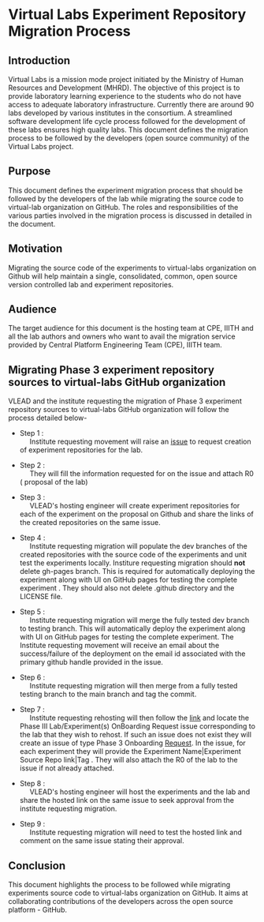 # Virtual Labs Experiment Repository Migration Process

## Introduction
  Virtual Labs is a mission mode project initiated by the
  Ministry of Human Resources and Development (MHRD). The
  objective of this project is to provide laboratory
  learning experience to the students who do not have access
  to adequate laboratory infrastructure. Currently there are
  around 90 labs developed by various institutes in the
  consortium.  A streamlined software development life cycle
  process followed for the development of these labs ensures
  high quality labs. This document defines the migration
  process to be followed by the developers (open source
  community) of the Virtual Labs project.

## Purpose
  This document defines the experiment migration process 
  that should be followed by the developers of the lab while
  migrating the source code to virtual-lab organization on GitHub.
  The roles and responsibilities of the various parties
  involved in the migration process is discussed in
  detailed in the document.
  
## Motivation
   Migrating the source code of the experiments to virtual-labs 
   organization on Github will help maintain a single, consolidated, 
   common, open source version controlled lab and experiment
   repositories.
   
## Audience
  The target audience for this document is the hosting team
  at CPE, IIITH and all the lab authors and owners who want
  to avail the migration service provided by Central Platform
  Engineering Team (CPE), IIITH team.
  

## Migrating Phase 3 experiment repository sources to virtual-labs GitHub organization 

   VLEAD and the institute requesting the migration of Phase
   3 experiment repository sources to virtual-labs 
   GitHub organization will follow the process detailed below- 
   
  - Step 1 : </br>
      &nbsp;&nbsp;&nbsp;&nbsp; Institute requesting movement will raise an [issue](https://github.com/virtual-labs/engineers-forum/issues/new?assignees=&labels=Phase-3%2C+create+experiment+repos&template=experiment-repository-creation-request.md&title=Experiment+Repository+Creation+Request+for+%3Cfill+the+lab+name+here%3E) to request creation of experiment repositories for the lab. 
  - Step 2 :</br>
      &nbsp;&nbsp;&nbsp;&nbsp; They will fill the information requested for on the issue and attach R0 ( proposal of the lab) 

  - Step 3 :</br>
      &nbsp;&nbsp;&nbsp;&nbsp; VLEAD's hosting engineer will create experiment repositories for each of the experiment on the proposal on Github and share the links of the created repositories on the same issue.

  - Step 4 :</br>
      &nbsp;&nbsp;&nbsp;&nbsp; Institute requesting migration will populate the dev branches of the created repositories with the source code of the experiments and unit test the experiments locally. Institure requesting migration should **not** delete gh-pages branch. This is required for automatically deploying the experiment along with UI on GitHub pages for testing the complete experiment . They should also not delete .github directory and the LICENSE file. 
              
  - Step 5 :</br>
      &nbsp;&nbsp;&nbsp;&nbsp; Institute requesting migration will merge the fully tested dev branch to testing branch. This will automatically deploy the experiment along with UI on GitHub pages for testing the complete experiment. The Institute requesting movement will receive an email about the success/failure of the deployment on the email id associated with the primary github handle provided in the issue.  
              
  - Step 6 :</br>
      &nbsp;&nbsp;&nbsp;&nbsp; Institute requesting migration will then merge  from a fully tested testing branch to the main branch and tag the commit. 
               
  - Step 7 :</br>
      &nbsp;&nbsp;&nbsp;&nbsp; Institute requesting rehosting will then follow the [link](https://github.com/virtual-labs/engineers-forum/issues) and locate the Phase III Lab/Experiment(s) OnBoarding Request issue corresponding to the lab that they  wish to rehost.  If such an issue does not exist they will create an issue of type Phase 3 Onboarding [Request](https://github.com/virtual-labs/engineers-forum/issues/new/choose). In the issue, for each experiment they will provide the Experiment Name|Experiment Source Repo link|Tag . They will also attach the R0 of the lab to the issue if not already attached. 
              
  - Step 8 :</br>
      &nbsp;&nbsp;&nbsp;&nbsp; VLEAD's hosting engineer will host the experiments and the lab and share the hosted link on the same issue to seek approval from the institute requesting migration. 

  - Step 9 :</br>
      &nbsp;&nbsp;&nbsp;&nbsp; Institute requesting migration  will need to test the hosted link and comment on the same issue stating their approval.


## Conclusion 
  This document highlights the process to be followed while migrating experiments source code to virtual-labs organization on GitHub. It aims at collaborating contributions of the developers across the open source platform - GitHub.

